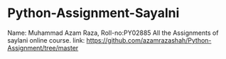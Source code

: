 # Python-Assignment-Sayalni
Name: Muhammad Azam Raza, Roll-no:PY02885
All the Assignments of saylani online course. 
link: https://github.com/azamrazashah/Python-Assignment/tree/master

